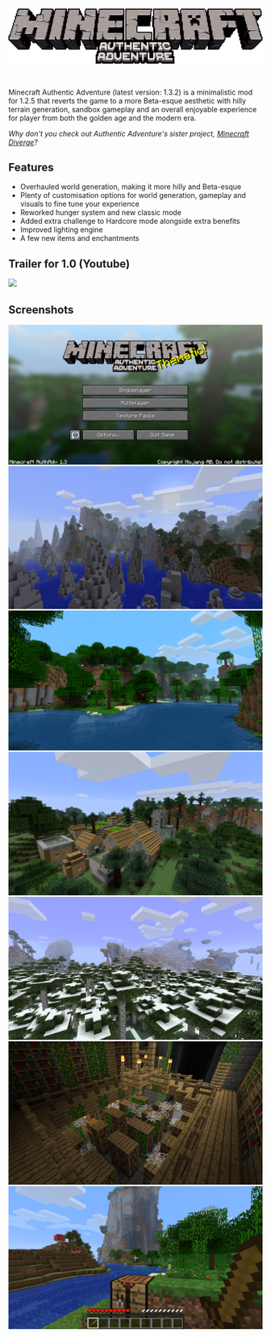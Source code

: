 <br>
<p align="center">
    <img src="authadv-logo.png">
</p>
<br>

Minecraft Authentic Adventure (latest version: 1.3.2) is a minimalistic mod for 1.2.5 that reverts the game to a more Beta-esque aesthetic with hilly terrain generation, sandbox gameplay and an overall enjoyable experience for player from both the golden age and the modern era.

*Why don't you check out Authentic Adventure's sister project, [Minecraft Diverge](https://github.com/BlueStaggo/MCDiverge)?*

## Features
- Overhauled world generation, making it more hilly and Beta-esque
- Plenty of customisation options for world generation, gameplay and visuals to fine tune your experience
- Reworked hunger system and new classic mode
- Added extra challenge to Hardcore mode alongside extra benefits
- Improved lighting engine
- A few new items and enchantments

## Trailer for 1.0 (Youtube)
[![](https://img.youtube.com/vi/xrIBDVWmcqs/0.jpg)](https://youtu.be/xrIBDVWmcqs)

## Screenshots
![](<img/Screenshot 2024-05-22 203352.png>)
![](img/2024-05-28_12.06.47.png)
![](img/2024-05-21_17.19.42.png)
![](img/2024-05-23_18.12.03.png)
![](img/2024-05-28_12.03.15.png)
![](img/2023-06-30_20.37.32.png)
![](img/2024-05-28_12.11.06.png)
